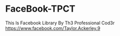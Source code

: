 # FaceBook-TPCT
This Is Facebook Library By Th3 Professional Cod3r                                                                              
https://www.facebook.com/Taylor.Ackerley.9
